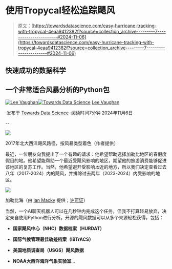 # 使用Tropycal轻松追踪飓风

> 原文：[https://towardsdatascience.com/easy-hurricane-tracking-with-tropycal-4eaa9412382f?source=collection_archive---------7-----------------------#2024-11-06](https://towardsdatascience.com/easy-hurricane-tracking-with-tropycal-4eaa9412382f?source=collection_archive---------7-----------------------#2024-11-06)

## 快速成功的数据科学

## 一个非常适合风暴分析的Python包

[](https://medium.com/@lee_vaughan?source=post_page---byline--4eaa9412382f--------------------------------)[![Lee Vaughan](../Images/9f6b90bb76102f438ab0b9a4a62ffa3f.png)](https://medium.com/@lee_vaughan?source=post_page---byline--4eaa9412382f--------------------------------)[](https://towardsdatascience.com/?source=post_page---byline--4eaa9412382f--------------------------------)[![Towards Data Science](../Images/a6ff2676ffcc0c7aad8aaf1d79379785.png)](https://towardsdatascience.com/?source=post_page---byline--4eaa9412382f--------------------------------) [Lee Vaughan](https://medium.com/@lee_vaughan?source=post_page---byline--4eaa9412382f--------------------------------)

·发布于 [Towards Data Science](https://towardsdatascience.com/?source=post_page---byline--4eaa9412382f--------------------------------) ·阅读时间7分钟·2024年11月6日

--

![](../Images/4abe9e129a07cc9c445ad6064eeb493c.png)

2017年北大西洋飓风路径，按风暴类型着色（作者提供）

最近，一位朋友向我提出了一个有趣的请求：他希望帮助选择加勒比地区的春假度假目的地。他希望能帮助一个最近受飓风影响的地区，期望他的旅游消费能够促进该地区的复苏工作。当然，他希望避开受影响*太*近的地方，所以我们决定查看过去八年（2017-2024）内的飓风，并排除过去两年（2023-2024）内受影响的地区。

![](../Images/e5a1522b21da355363320b97c9f25ef2.png)

加勒比海（由 [Ian Macky](https://ian.macky.net/) 提供；[许可证](https://ian.macky.net/pat/license.html)）

当然，一个AI聊天机器人可以在几秒钟内完成这个任务，但我不打算轻易放弃，决定亲自使用Python进行分析。开源的飓风数据可以从多个来源轻松获得，包括：

+   **国家飓风中心（NHC）数据档案（HURDAT）**

+   **国际气候管理最佳轨迹档案（IBTrACS）**

+   **美国地质调查局（USGS）飓风数据**

+   **NOAA大西洋海洋气象实验室**…

